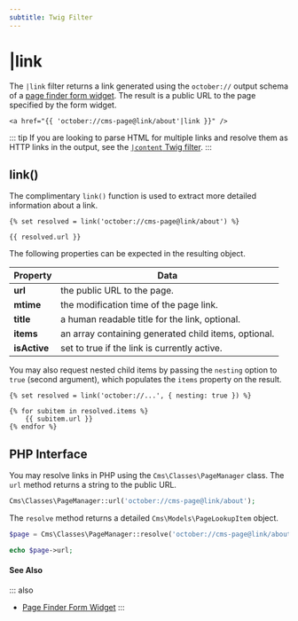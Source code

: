 ```yaml
---
subtitle: Twig Filter
---
```

# |link

The `|link` filter returns a link generated using the `october://` output schema of a [page finder form widget](../../element/form/widget-pagefinder.md). The result is a public URL to the page specified by the form widget.

```twig
<a href="{{ 'october://cms-page@link/about'|link }}" />
```

::: tip
If you are looking to parse HTML for multiple links and resolve them as HTTP links in the output, see the [`|content` Twig filter](../tag/content.md).
:::

## link()

The complimentary `link()` function is used to extract more detailed information about a link.

```twig
{% set resolved = link('october://cms-page@link/about') %}

{{ resolved.url }}
```

The following properties can be expected in the resulting object.

Property | Data
------------- | -------------
**url** | the public URL to the page.
**mtime** | the modification time of the page link.
**title** | a human readable title for the link, optional.
**items** | an array containing generated child items, optional.
**isActive** | set to true if the link is currently active.

You may also request nested child items by passing the `nesting` option to `true` (second argument), which populates the `items` property on the result.

```twig
{% set resolved = link('october://...', { nesting: true }) %}

{% for subitem in resolved.items %}
    {{ subitem.url }}
{% endfor %}
```

## PHP Interface

You may resolve links in PHP using the `Cms\Classes\PageManager` class. The `url` method returns a string to the public URL.

```php
Cms\Classes\PageManager::url('october://cms-page@link/about');
```

The `resolve` method returns a detailed `Cms\Models\PageLookupItem` object.

```php
$page = Cms\Classes\PageManager::resolve('october://cms-page@link/about');

echo $page->url;
```

#### See Also

::: also
* [Page Finder Form Widget](../../element/form/widget-pagefinder.md)
:::

